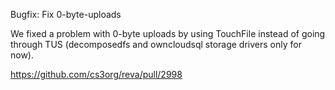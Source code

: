 Bugfix: Fix 0-byte-uploads

We fixed a problem with 0-byte uploads by using TouchFile instead of going through TUS (decomposedfs and owncloudsql storage drivers only for now).

https://github.com/cs3org/reva/pull/2998
